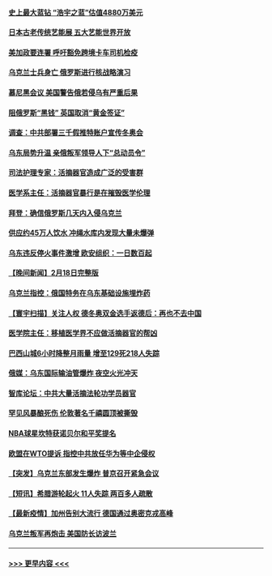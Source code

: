 #### [史上最大蓝钻 “浩宇之蓝”估值4880万美元](../pages/prog202/a103352001.md?t=02200500) 
#### [日本古老传统艺能展  五大艺能世界开放](../pages/prog202/a103352359.md?t=02200500) 
#### [美加政要连署 呼吁豁免跨境卡车司机检疫](../pages/prog202/a103350741.md?t=02200500) 
#### [乌克兰士兵身亡 俄罗斯进行核战略演习](../pages/prog202/a103352247.md?t=02200500) 
#### [慕尼黑会议 美国警告俄若侵乌有严重后果](../pages/prog202/a103352232.md?t=02200500) 
#### [阻俄罗斯“黑钱” 英国取消“黄金签证”](../pages/prog202/a103352090.md?t=02200500) 
#### [调查：中共部署三千假推特账户宣传冬奥会](../pages/prog202/a103352082.md?t=02200500) 
#### [乌东局势升温 亲俄叛军领导人下“总动员令”](../pages/prog202/a103352071.md?t=02200500) 
#### [司法护理专家：活摘器官造成广泛的受害群](../pages/prog202/a103351930.md?t=02200500) 
#### [医学系主任：活摘器官暴行是在摧毁医学伦理](../pages/prog202/a103351918.md?t=02200500) 
#### [拜登：确信俄罗斯几天内入侵乌克兰](../pages/prog202/a103351905.md?t=02200500) 
#### [供应约45万人饮水 冲绳水库内发现大量未爆弹](../pages/prog202/a103351906.md?t=02200500) 
#### [乌东违反停火事件激增 欧安组织：一日数百起](../pages/prog202/a103351891.md?t=02200500) 
#### [【晚间新闻】2月18日完整版](../pages/prog202/a103351752.md?t=02200500) 
#### [乌克兰指控：俄国特务在乌东基础设施埋炸药](../pages/prog202/a103351831.md?t=02200500) 
#### [【寰宇扫描】关注人权 德冬奥双金选手返德后：再也不去中国](../pages/prog202/a103351489.md?t=02200500) 
#### [医学院主任：移植医学界不应做活摘器官的帮凶](../pages/prog202/a103351828.md?t=02200500) 
#### [巴西山城6小时降整月雨量 增至129死218人失踪](../pages/prog202/a103351811.md?t=02200500) 
#### [俄媒：乌东国际输油管爆炸 夜空火光冲天](../pages/prog202/a103351754.md?t=02200500) 
#### [智库论坛：中共大量活摘法轮功学员器官](../pages/prog202/a103351624.md?t=02200500) 
#### [罕见风暴酿死伤 伦敦著名千禧圆顶被撕毁](../pages/prog202/a103351523.md?t=02200500) 
#### [NBA球星坎特获诺贝尔和平奖提名](../pages/prog202/a103351515.md?t=02200500) 
#### [欧盟在WTO提诉 指控中共放任华为等中企侵权](../pages/prog202/a103351384.md?t=02200500) 
#### [【突发】乌克兰东部发生爆炸 普京召开紧急会议](../pages/prog202/a103351372.md?t=02200500) 
#### [【短讯】希腊游轮起火 11人失踪 两百多人疏散](../pages/prog202/a103351352.md?t=02200500) 
#### [【最新疫情】加州告别大流行 德国通过奥密克戎高峰](../pages/prog202/a103351348.md?t=02200500) 
#### [乌克兰叛军再炮击 美国防长访波兰](../pages/prog202/a103351323.md?t=02200500) 

----
#### [ >>> 更早内容 <<< ](../indexes/prog202-earlier.md)
